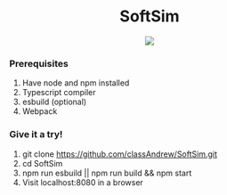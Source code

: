<h1 align="center">
  SoftSim
</h1>

<p align="center">
  <img src="https://media1.giphy.com/media/AFOlhQwmkkFXMEcL0x/giphy.gif" />
</p>

### Prerequisites
1. Have node and npm installed
2. Typescript compiler
3. esbuild (optional)
4. Webpack

### Give it a try!
1. git clone https://github.com/classAndrew/SoftSim.git
2. cd SoftSim
3. npm run esbuild || npm run build && npm start
4. Visit localhost:8080 in a browser 
